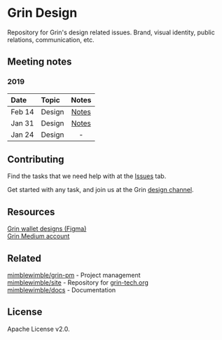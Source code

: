 # Grin Design
Repository for Grin's design related issues. Brand, visual identity, public relations, communication, etc.

## Meeting notes
### 2019
Date | Topic | Notes
|:---|:---|:---:|
Feb 14 | Design | [Notes](https://github.com/mimblewimble/design/blob/master/notes/20190214-meeting-design.md)
Jan 31 | Design | [Notes](https://docs.google.com/document/d/19YcDA5YtFNQKJOnrqWIsArdNK14wdbLlFcpT7e6A8RI/edit#)
Jan 24 | Design | -

## Contributing
Find the tasks that we need help with at the [Issues](https://github.com/mimblewimble/design/issues) tab.

Get started with any task, and join us at the Grin [design channel](https://gitter.im/grin_community/design).

## Resources
[Grin wallet designs (Figma)](https://www.figma.com/file/n5o6ptY5FaPS1E1KmR0Bcx/Grin-web-wallet?node-id=0%3A1&redirected=1)  
[Grin Medium account](https://medium.com/grin-mimblewimble)  

## Related
[mimblewimble/grin-pm](https://github.com/mimblewimble/grin-pm) - Project management  
[mimblewimble/site](https://github.com/mimblewimble/site) - Repository for [grin-tech.org](http://grin-tech.org)  
[mimblewimble/docs](https://github.com/mimblewimble/docs) - Documentation  

## License
Apache License v2.0.
